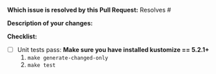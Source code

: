 **Which issue is resolved by this Pull Request:**
Resolves #

**Description of your changes:**


**Checklist:**
- [ ] Unit tests pass:
  **Make sure you have installed kustomize == 5.2.1+**
    1. `make generate-changed-only`
    2. `make test`
